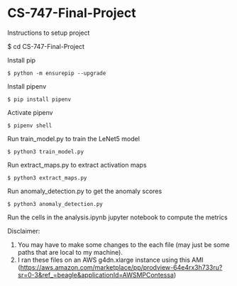 # CS-747-Final-Project

Instructions to setup project

$ cd CS-747-Final-Project

Install pip
```
$ python -m ensurepip --upgrade
```

Install pipenv
```
$ pip install pipenv
```

Activate pipenv
```
$ pipenv shell
```

Run train_model.py to train the LeNet5 model
```
$ python3 train_model.py
```

Run extract_maps.py to extract activation maps
```
$ python3 extract_maps.py
```

Run anomaly_detection.py to get the anomaly scores
```
$ python3 anomaly_detection.py
```

Run the cells in the analysis.ipynb jupyter notebook to compute the metrics

Disclaimer: 
1. You may have to make some changes to the each file (may just be some paths that are local to my machine).
2. I ran these files on an AWS g4dn.xlarge instance using this AMI (https://aws.amazon.com/marketplace/pp/prodview-64e4rx3h733ru?sr=0-3&ref_=beagle&applicationId=AWSMPContessa)

